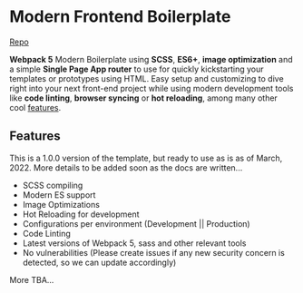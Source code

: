 # Modern Frontend Boilerplate

[Repo](git@github.com:CatinhoCR/custom-simple-spa.git)

**Webpack 5** Modern Boilerplate using **SCSS**, **ES6+**, **image optimization** and a simple **Single Page App router** to use for quickly kickstarting your templates or prototypes using HTML. Easy setup and customizing to dive right into your next front-end project while using modern development tools like **code linting**, **browser syncing** or **hot reloading**, among many other cool [features](#features).

## Features

This is a 1.0.0 version of the template, but ready to use as is as of March, 2022.
More details to be added soon as the docs are written...

- SCSS compiling
- Modern ES support
- Image Optimizations
- Hot Reloading for development
- Configurations per environment (Development || Production)
- Code Linting
- Latest versions of Webpack 5, sass and other relevant tools
- No vulnerabilities (Please create issues if any new security concern is detected, so we can update accordingly)

More TBA...
